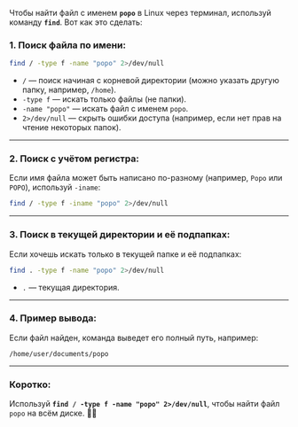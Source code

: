 
Чтобы найти файл с именем **`popo`** в Linux через терминал, используй команду **`find`**. Вот как это сделать:

### 1. **Поиск файла по имени**:
```bash
find / -type f -name "popo" 2>/dev/null
```
- `/` — поиск начиная с корневой директории (можно указать другую папку, например, `/home`).
- `-type f` — искать только файлы (не папки).
- `-name "popo"` — искать файл с именем `popo`.
- `2>/dev/null` — скрыть ошибки доступа (например, если нет прав на чтение некоторых папок).

---

### 2. **Поиск с учётом регистра**:
Если имя файла может быть написано по-разному (например, `Popo` или `POPO`), используй `-iname`:
```bash
find / -type f -iname "popo" 2>/dev/null
```

---

### 3. **Поиск в текущей директории и её подпапках**:
Если хочешь искать только в текущей папке и её подпапках:
```bash
find . -type f -name "popo" 2>/dev/null
```
- `.` — текущая директория.

---

### 4. **Пример вывода**:
Если файл найден, команда выведет его полный путь, например:
```
/home/user/documents/popo
```

---

### Коротко:
Используй **`find / -type f -name "popo" 2>/dev/null`**, чтобы найти файл `popo` на всём диске. 🕵️‍♂️